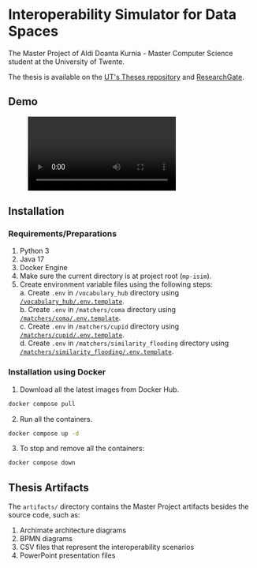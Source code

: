 # Interoperability Simulator for Data Spaces

The Master Project of Aldi Doanta Kurnia - Master Computer Science student at the University of Twente.

The thesis is available on the [UT's Theses repository](https://essay.utwente.nl/97460/) and [ResearchGate](https://doi.org/10.13140/RG.2.2.27278.95042).

## Demo


<figure class="video_container">
  <video controls="true" allowfullscreen="true">
    <source src="artifacts/2023-09-04-isim-demo.mp4" type="video/mp4">
  </video>
</figure>


## Installation
### Requirements/Preparations
1. Python 3
2. Java 17
3. Docker Engine
4. Make sure the current directory is at project root (`mp-isim`).
5. Create environment variable files using the following steps:  
  a. Create `.env` in `/vocabulary_hub` directory using [`/vocabulary_hub/.env.template`](vocabulary_hub/.env.template).   
  b. Create `.env` in `/matchers/coma` directory using [`/matchers/coma/.env.template`](matchers/coma/.env.template).   
  c. Create `.env` in `/matchers/cupid` directory using [`/matchers/cupid/.env.template`](matchers/cupid/.env.template).   
  d. Create `.env` in `/matchers/similarity_flooding` directory using [`/matchers/similarity_flooding/.env.template`](matchers/similarity_flooding/.env.template).   

### Installation using Docker
1. Download all the latest images from Docker Hub.
```bash
docker compose pull
```
2. Run all the containers.
```bash
docker compose up -d
```
3. To stop and remove all the containers:
```bash
docker compose down
```

## Thesis Artifacts
The `artifacts/` directory contains the Master Project artifacts besides the source code, such as:
1. Archimate architecture diagrams
2. BPMN diagrams
3. CSV files that represent the interoperability scenarios
4. PowerPoint presentation files
